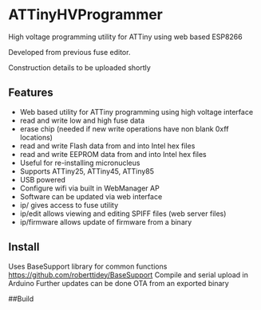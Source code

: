 # ATTinyHVProgrammer
High voltage programming utility for ATTiny using web based ESP8266

Developed from previous fuse editor.

Construction details to be uploaded shortly

## Features
- Web based utility for ATTiny programming using high voltage interface
- read and write low and high fuse data
- erase chip (needed if new write operations have non blank 0xff locations)
- read and write Flash data from and into Intel hex files
- read and write EEPROM data from and into Intel hex files
- Useful for re-installing micronucleus
- Supports ATTiny25, ATTiny45, ATTiny85
- USB powered
- Configure wifi via built in WebManager AP
- Software can be updated via web interface
- ip/ gives access to fuse utility
- ip/edit allows viewing and editing SPIFF files (web server files)
- ip/firmware allows update of firmware from a binary

## Install
Uses BaseSupport library for common functions https://github.com/roberttidey/BaseSupport
Compile and serial upload in Arduino
Further updates can be done OTA from an exported binary

##Build






